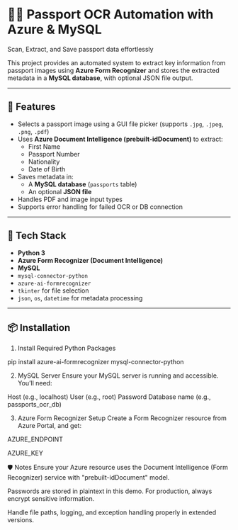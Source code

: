 # 🔐📸 Passport OCR Automation with Azure & MySQL
Scan, Extract, and Save passport data effortlessly



This project provides an automated system to extract key information from passport images using **Azure Form Recognizer** and stores the extracted metadata in a **MySQL database**, with optional JSON file output.

---

## 📌 Features

- Selects a passport image using a GUI file picker (supports `.jpg`, `.jpeg`, `.png`, `.pdf`)
- Uses **Azure Document Intelligence (prebuilt-idDocument)** to extract:
  - First Name
  - Passport Number
  - Nationality
  - Date of Birth
- Saves metadata in:
  - A **MySQL database** (`passports` table)
  - An optional **JSON file**
- Handles PDF and image input types
- Supports error handling for failed OCR or DB connection

---

## 🧰 Tech Stack

- **Python 3**
- **Azure Form Recognizer (Document Intelligence)**
- **MySQL**
- `mysql-connector-python`
- `azure-ai-formrecognizer`
- `tkinter` for file selection
- `json`, `os`, `datetime` for metadata processing

---

## 📦 Installation

 1. Install Required Python Packages

pip install azure-ai-formrecognizer mysql-connector-python

2. MySQL Server
Ensure your MySQL server is running and accessible. You’ll need:

Host (e.g., localhost)
User (e.g., root)
Password
Database name (e.g., passports_ocr_db)

3. Azure Form Recognizer Setup
Create a Form Recognizer resource from Azure Portal, and get:

AZURE_ENDPOINT

AZURE_KEY


🛡️ Notes
Ensure your Azure resource uses the Document Intelligence (Form Recognizer) service with "prebuilt-idDocument" model.

Passwords are stored in plaintext in this demo. For production, always encrypt sensitive information.

Handle file paths, logging, and exception handling properly in extended versions.
